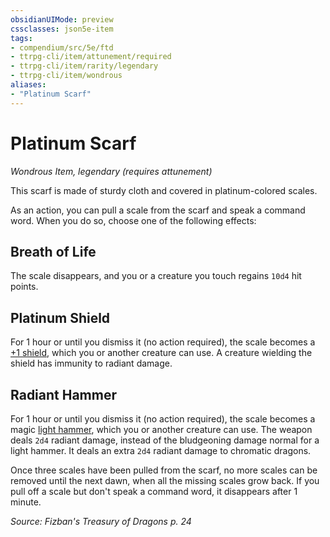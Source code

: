 ```yaml
---
obsidianUIMode: preview
cssclasses: json5e-item
tags:
- compendium/src/5e/ftd
- ttrpg-cli/item/attunement/required
- ttrpg-cli/item/rarity/legendary
- ttrpg-cli/item/wondrous
aliases: 
- "Platinum Scarf"
---
```

# Platinum Scarf
*Wondrous Item, legendary (requires attunement)*  


This scarf is made of sturdy cloth and covered in platinum-colored scales.

As an action, you can pull a scale from the scarf and speak a command word. When you do so, choose one of the following effects:

## Breath of Life

The scale disappears, and you or a creature you touch regains `10d4` hit points.

## Platinum Shield

For 1 hour or until you dismiss it (no action required), the scale becomes a [+1 shield](/3-Mechanics/CLI/items/1-shield.md), which you or another creature can use. A creature wielding the shield has immunity to radiant damage.

## Radiant Hammer

For 1 hour or until you dismiss it (no action required), the scale becomes a magic [light hammer](/3-Mechanics/CLI/items/light-hammer.md), which you or another creature can use. The weapon deals `2d4` radiant damage, instead of the bludgeoning damage normal for a light hammer. It deals an extra `2d4` radiant damage to chromatic dragons.

Once three scales have been pulled from the scarf, no more scales can be removed until the next dawn, when all the missing scales grow back. If you pull off a scale but don't speak a command word, it disappears after 1 minute.

*Source: Fizban's Treasury of Dragons p. 24*